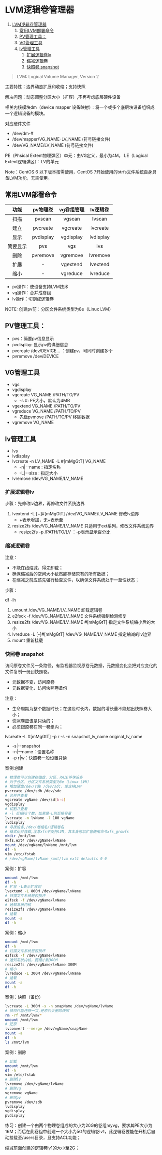 # LVM逻辑卷管理器

<!-- TOC -->

1. [LVM逻辑卷管理器](#lvm逻辑卷管理器)
    1. [常用LVM部署命令](#常用lvm部署命令)
    2. [PV管理工具：](#pv管理工具)
    3. [VG管理工具](#vg管理工具)
    4. [lv管理工具](#lv管理工具)
        1. [扩展逻辑卷lv](#扩展逻辑卷lv)
        2. [缩减逻辑卷](#缩减逻辑卷)
        3. [快照卷 snapshot](#快照卷-snapshot)

<!-- /TOC -->

> LVM: Logical Volume Manager, Version 2

主要特性：边界动态扩展和收缩；支持快照

解决问题：动态调整分区大小（扩容）,不再考虑底层硬件设备

相关内核模块dm（device mapper 设备映射）：将一个或多个底层块设备组织成一个逻辑设备的模块。

对应硬件文件
- /dev/dm-#
- /dev/mapper/VG_NAME-LV_NAME (符号链接文件)
- /dev/VG_NAME/LV_NAME (符号链接文件)

PE（Phsical Extent物理弹区）单元：由VG定义，最小为4M。
LE（Logical Extent逻辑弹区）：LV的单元

Note：CentOS 6 以下版本按需使用，CentOS 7开始使用的btrfs文件系统自身具备LVM功能，无需使用。

## 常用LVM部署命令

功能|pv物理卷|vg卷组管理|lv逻辑卷
:-:|:-:|:-:|:-:
扫描|pvscan|vgscan|lvscan
建立|pvcreate|vgcreate|lvcreate
显示|pvdisplay|vgdisplay|lvdisplay
简要显示|pvs|vgs|lvs
删除|pvremove|vgremove|lvremove
扩展|-|vgextend|lvextend
缩小|-|vgreduce|lvreduce

- pv操作：使设备支持LVM技术
- vg操作：合并成卷组
- lv操作：切割成逻辑卷

NOTE: 创建pv前：分区文件系统类型为8e（Linux LVM）

## PV管理工具：
- pvs：简要pv信息显示
- pvdisplay: 显示pv的详细信息
- pvcreate /dev/DEVICE... ：创建pv，可同时创建多个
- pvremove /dev/DEVICE

## VG管理工具
- vgs
- vgdisplay
- vgcreate VG_NAME /PATH/TO/PV
	- -s #: PE大小，默认为4MB
- vgextend VG_NAME /PATH/TO/PV
- vgreduce VG_NAME /PATH/TO/PV
	- 先做pvmove /PATH/TO/PV 移除数据
- vgremove VG_NAME

## lv管理工具
- lvs
- lvdisplay
- lvcreate -n LV_NAME -L #[mMgGtT] VG_NAME
	- -n|--name : 指定名称
	- -L|--size : 指定大小
- lvremove /dev/VG_NAME/LV_NAME
	
### 扩展逻辑卷lv
步骤：先修改lv边界，再修改文件系统边界
1. lvextend -L [+]#[mMgGtT] /dev/VG_NAME/LV_NAME 修改lv边界
	- +表示增加，无+表示至
2. resize2fs /dev/VG_NAME/LV_NAME 只适用于ext系列，修改文件系统边界
	- resize2fs -p /PATH/TO/LV ：-p表示显示百分比

### 缩减逻辑卷

注意：
- 不能在线缩减，得先卸载；
- 确保缩减后的空间大小依然能存储原有的所有数据；
- 在缩减之前应该先强行检查文件，以确保文件系统处于一至性状态；


步骤：

df -lh
1. umount  /dev/VG_NAME/LV_NAME 卸载逻辑卷
2. e2fsck -f /dev/VG_NAME/LV_NAME 文件系统强制检测修复
3. resize2fs /dev/VG_NAME/LV_NAME #[mMgGtT] 指定文件系统缩小后的大小
4. lvreduce -L [-]#[mMgGtT] /dev/VG_NAME/LV_NAME 指定缩减的lv边界
5. mount 重新挂载


### 快照卷 snapshot
访问原卷文件另一条路径，有监视器监视原卷元数据，元数据变化会把对应变化的文件复制一份到快照卷。
- 元数据不变，访问原卷
- 元数据变化，访问快照卷备份

注意：
- 生命周期为整个数据时长；在这段时长内，数据的增长量不能超出快照卷大小；
- 快照卷应该是只读的；
- 必须跟原卷在同一卷组内；


lvcreate -L #[mMgGtT] -p r -s -n snapshot_lv_name original_lv_name
- -s|--snapshot 
- -n|--name：设置名称
- -p r|w：快照卷一般设置只读
	

案例:创建

```sh
# 物理卷可以创建在磁盘、分区、RAID等块设备
# 对于分区，分区文件系统类型为8e（Linux LVM）
# 增加硬盘/dev/sdb /dev/sdc，使支持LVM
pvcreate /dev/sdb /dev/sdc
# 合并并查看
vgcreate vgName /dev/sd[b-c]
vgdisplay
# 切割并查看
# -l 后接PE个数，如果是-L则后接容量
lvcreate -n lvName -l 100 vgName
lvdisplay
# 寻找设备,/dev/卷组名/逻辑卷名
# 格式化并挂载,注意xfs不支持LVM，其本身可以扩容使用命令xfs_growfs
mkdir /mnt/lvm
mkfs.ext4 /dev/vgName/lvName
mount /dev/vgName/lvName /mnt/lvm
df -h
vim /etc/fstab
# /dev/vgName/lvName /mnt/lvm ext4 defaults 0 0
```

案例：扩容

```sh
umount /mnt/lvm
df -h
# 扩容 -L表示扩容到
lvextend -L 800M /dev/vgName/lvName
# 扫描文件系统是否损坏
e2fsck -f /dev/vgName/lvName
# 通知系统内核
resize2fs /dev/vgName/lvName
# 挂载
mount -a
df -h
```

案例：缩小

```sh
umount /mnt/lvm
df -h
# 扫描文件系统是否损坏
e2fsck -f /dev/vgName/lvName
# 通知系统内核，要缩小到300M
resize2fs /dev/vgName/lvName 300M
# 缩小
lvreduce -L 300M /dev/vgName/lvName
# 挂载
mount -a
df -h
```

案例：快照（备份）

```sh
lvcreate -L 300M -s -n snapName /dev/vgName/lvName
# 快照只能还原一次,还原后会删除快照
rm -rf /mnt/lvm/*
umount /mnt/lvm
# 还原
lvconvert --merge /dev/vgName/snapName
mount -a
df -h 
ls /mnt/lvm
```

案例：删除

```sh
# 卸载
umount /mnt/lvm
df -h
vim /etc/fstab
# 删除lv
lvremove /dev/vgName/lvName
# 删除vg
vgremove vgName
# 删除pv
pvremove /dev/sdb
lvdisplay
vgdisplay
pvdisplay

```


练习：创建一个由两个物理卷组成的大小为20G的卷组myvg，要求其PE大小为16M；而后在此卷组中创建一个大小为5G的逻辑卷lv1，此逻辑卷要能在开机后自动挂载至/users目录，且支持ACL功能；

缩减前面创建的逻辑卷lv1的大小至2G；